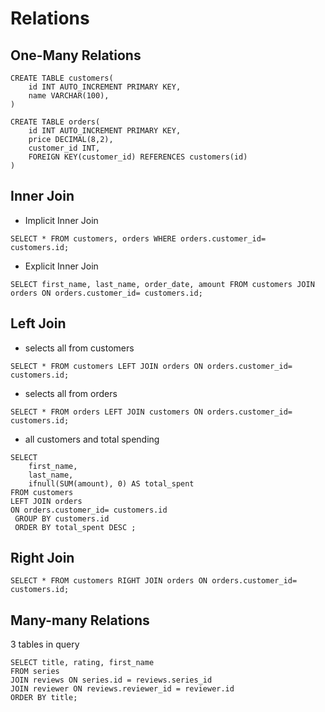 # Relations 

## One-Many Relations

```
CREATE TABLE customers(
    id INT AUTO_INCREMENT PRIMARY KEY,
    name VARCHAR(100),
)

CREATE TABLE orders(
    id INT AUTO_INCREMENT PRIMARY KEY,
    price DECIMAL(8,2),
    customer_id INT,
    FOREIGN KEY(customer_id) REFERENCES customers(id)
)
```

## Inner Join
- Implicit Inner Join

```
SELECT * FROM customers, orders WHERE orders.customer_id= customers.id;
```

- Explicit Inner Join
```
SELECT first_name, last_name, order_date, amount FROM customers JOIN orders ON orders.customer_id= customers.id;
```

## Left Join

- selects all from customers

`
SELECT * FROM customers LEFT JOIN orders ON orders.customer_id= customers.id;
`

- selects all from orders

`
SELECT * FROM orders LEFT JOIN customers ON orders.customer_id= customers.id;
`

- all customers and total spending
```
SELECT 
	first_name,
	last_name,
    ifnull(SUM(amount), 0) AS total_spent
FROM customers 
LEFT JOIN orders 
ON orders.customer_id= customers.id
 GROUP BY customers.id 
 ORDER BY total_spent DESC ;
 ```

## Right Join

```
SELECT * FROM customers RIGHT JOIN orders ON orders.customer_id= customers.id;
 ```


 ## Many-many Relations

 3 tables in query

 ```
SELECT title, rating, first_name 
FROM series 
JOIN reviews ON series.id = reviews.series_id
 JOIN reviewer ON reviews.reviewer_id = reviewer.id
 ORDER BY title;
 ```